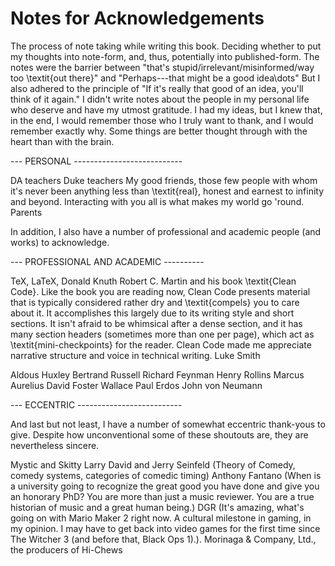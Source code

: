 # Notes for Acknowledgements

The process of note taking while writing this book. Deciding whether to put my thoughts into note-form, and, thus, potentially into published-form. The notes were the barrier between "that's stupid/irrelevant/misinformed/way too \textit{out there}" and "Perhaps---that might be a good idea\dots"
But I also adhered to the principle of "If it's really that good of an idea, you'll think of it again."
I didn't write notes about the people in my personal life who deserve and have my utmost gratitude. I had my ideas, but I knew that, in the end, I would remember those who I truly want to thank, and I would remember exactly why. Some things are better thought through with the heart than with the brain.

--- PERSONAL ---------------------------

DA teachers
Duke teachers
My good friends, those few people with whom it's never been anything less than \textit{real}, honest and earnest to infinity and beyond. Interacting with you all is what makes my world go 'round.
Parents

In addition, I also have a number of professional and academic people (and works) to acknowledge.

--- PROFESSIONAL AND ACADEMIC ----------

TeX, LaTeX, Donald Knuth
Robert C. Martin and his book \textit{Clean Code}. Like the book you are reading now, Clean Code presents material that is typically considered rather dry and \textit{compels} you to care about it. It accomplishes this largely due to its writing style and short sections. It isn't afraid to be whimsical after a dense section, and it has many section headers (sometimes more than one per page), which act as \textit{mini-checkpoints} for the reader. Clean Code made me appreciate narrative structure and voice in technical writing.
Luke Smith

Aldous Huxley
Bertrand Russell
Richard Feynman
Henry Rollins
Marcus Aurelius
David Foster Wallace
Paul Erdos
John von Neumann

--- ECCENTRIC --------------------------

And last but not least, I have a number of somewhat eccentric thank-yous to give. Despite how unconventional some of these shoutouts are, they are nevertheless sincere.

Mystic and Skitty
Larry David and Jerry Seinfeld (Theory of Comedy, comedy systems, categories of comedic timing)
Anthony Fantano (When is a university going to recognize the great good you have done and give you an honorary PhD? You are more than just a music reviewer. You are a true historian of music and a great human being.)
DGR (It's amazing, what's going on with Mario Maker 2 right now. A cultural milestone in gaming, in my opinion. I may have to get back into video games for the first time since The Witcher 3 (and before that, Black Ops 1).).
Morinaga & Company, Ltd., the producers of Hi-Chews


